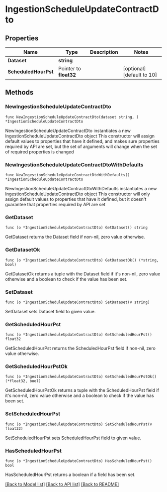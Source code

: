 # IngestionScheduleUpdateContractDto

## Properties

Name | Type | Description | Notes
------------ | ------------- | ------------- | -------------
**Dataset** | **string** |  | 
**ScheduledHourPst** | Pointer to **float32** |  | [optional] [default to 10]

## Methods

### NewIngestionScheduleUpdateContractDto

`func NewIngestionScheduleUpdateContractDto(dataset string, ) *IngestionScheduleUpdateContractDto`

NewIngestionScheduleUpdateContractDto instantiates a new IngestionScheduleUpdateContractDto object
This constructor will assign default values to properties that have it defined,
and makes sure properties required by API are set, but the set of arguments
will change when the set of required properties is changed

### NewIngestionScheduleUpdateContractDtoWithDefaults

`func NewIngestionScheduleUpdateContractDtoWithDefaults() *IngestionScheduleUpdateContractDto`

NewIngestionScheduleUpdateContractDtoWithDefaults instantiates a new IngestionScheduleUpdateContractDto object
This constructor will only assign default values to properties that have it defined,
but it doesn't guarantee that properties required by API are set

### GetDataset

`func (o *IngestionScheduleUpdateContractDto) GetDataset() string`

GetDataset returns the Dataset field if non-nil, zero value otherwise.

### GetDatasetOk

`func (o *IngestionScheduleUpdateContractDto) GetDatasetOk() (*string, bool)`

GetDatasetOk returns a tuple with the Dataset field if it's non-nil, zero value otherwise
and a boolean to check if the value has been set.

### SetDataset

`func (o *IngestionScheduleUpdateContractDto) SetDataset(v string)`

SetDataset sets Dataset field to given value.


### GetScheduledHourPst

`func (o *IngestionScheduleUpdateContractDto) GetScheduledHourPst() float32`

GetScheduledHourPst returns the ScheduledHourPst field if non-nil, zero value otherwise.

### GetScheduledHourPstOk

`func (o *IngestionScheduleUpdateContractDto) GetScheduledHourPstOk() (*float32, bool)`

GetScheduledHourPstOk returns a tuple with the ScheduledHourPst field if it's non-nil, zero value otherwise
and a boolean to check if the value has been set.

### SetScheduledHourPst

`func (o *IngestionScheduleUpdateContractDto) SetScheduledHourPst(v float32)`

SetScheduledHourPst sets ScheduledHourPst field to given value.

### HasScheduledHourPst

`func (o *IngestionScheduleUpdateContractDto) HasScheduledHourPst() bool`

HasScheduledHourPst returns a boolean if a field has been set.


[[Back to Model list]](../README.md#documentation-for-models) [[Back to API list]](../README.md#documentation-for-api-endpoints) [[Back to README]](../README.md)


